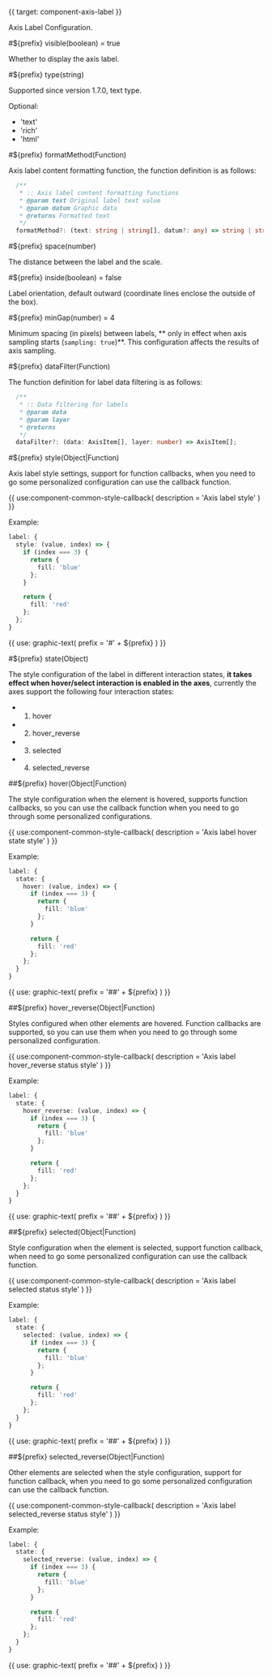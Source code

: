 {{ target: component-axis-label }}

<!-- ILabel -->

Axis Label Configuration.

#${prefix} visible(boolean) = true

Whether to display the axis label.

#${prefix} type(string)

Supported since version 1.7.0, text type.

Optional:

- 'text'
- 'rich'
- 'html'

#${prefix} formatMethod(Function)

Axis label content formatting function, the function definition is as follows:

```ts
  /**
   * :: Axis label content formatting functions
   * @param text Original label text value
   * @param datum Graphic data
   * @returns Formatted text
   */
  formatMethod?: (text: string | string[], datum?: any) => string | string[] | IRichTextCharacter[];
```

#${prefix} space(number)

The distance between the label and the scale.

#${prefix} inside(boolean) = false

Label orientation, default outward (coordinate lines enclose the outside of the box).

#${prefix} minGap(number) = 4

Minimum spacing (in pixels) between labels, ** only in effect when axis sampling starts (`sampling: true`)**. This configuration affects the results of axis sampling.

#${prefix} dataFilter(Function)

The function definition for label data filtering is as follows:

```ts
  /**
   * :: Data filtering for labels
   * @param data
   * @param layer
   * @returns
   */
  dataFilter?: (data: AxisItem[], layer: number) => AxisItem[];
```

#${prefix} style(Object|Function)

Axis label style settings, support for function callbacks, when you need to go some personalized configuration can use the callback function.

{{ use:component-common-style-callback(
  description = 'Axis label style'
) }}

Example:

```ts
label: {
  style: (value, index) => {
    if (index === 3) {
      return {
        fill: 'blue'
      };
    }

    return {
      fill: 'red'
    };
  };
}
```

{{ use: graphic-text(
  prefix = '#' + ${prefix}
) }}

#${prefix} state(Object)

The style configuration of the label in different interaction states, **it takes effect when hover/select interaction is enabled in the axes**, currently the axes support the following four interaction states:

- 1. hover
- 2. hover_reverse
- 3. selected
- 4. selected_reverse

##${prefix} hover(Object|Function)

The style configuration when the element is hovered, supports function callbacks, so you can use the callback function when you need to go through some personalized configurations.

{{ use:component-common-style-callback(
  description = 'Axis label hover state style'
) }}

Example:

```ts
label: {
  state: {
    hover: (value, index) => {
      if (index === 3) {
        return {
          fill: 'blue'
        };
      }

      return {
        fill: 'red'
      };
    };
  }
}
```

{{ use: graphic-text(
  prefix = '##' + ${prefix}
) }}

##${prefix} hover_reverse(Object|Function)

Styles configured when other elements are hovered. Function callbacks are supported, so you can use them when you need to go through some personalized configuration.

{{ use:component-common-style-callback(
  description = 'Axis label hover_reverse status style'
) }}

Example:

```ts
label: {
  state: {
    hover_reverse: (value, index) => {
      if (index === 3) {
        return {
          fill: 'blue'
        };
      }

      return {
        fill: 'red'
      };
    };
  }
}
```

{{ use: graphic-text(
  prefix = '##' + ${prefix}
) }}

##${prefix} selected(Object|Function)

Style configuration when the element is selected, support function callback, when need to go some personalized configuration can use the callback function.

{{ use:component-common-style-callback(
  description = 'Axis label selected status style'
) }}

Example:

```ts
label: {
  state: {
    selected: (value, index) => {
      if (index === 3) {
        return {
          fill: 'blue'
        };
      }

      return {
        fill: 'red'
      };
    };
  }
}
```

{{ use: graphic-text(
  prefix = '##' + ${prefix}
) }}

##${prefix} selected_reverse(Object|Function)

Other elements are selected when the style configuration, support for function callback, when you need to go some personalized configuration can use the callback function.

{{ use:component-common-style-callback(
  description = 'Axis label selected_reverse status style'
) }}

Example:

```ts
label: {
  state: {
    selected_reverse: (value, index) => {
      if (index === 3) {
        return {
          fill: 'blue'
        };
      }

      return {
        fill: 'red'
      };
    };
  }
}
```

{{ use: graphic-text(
  prefix = '##' + ${prefix}
) }}
